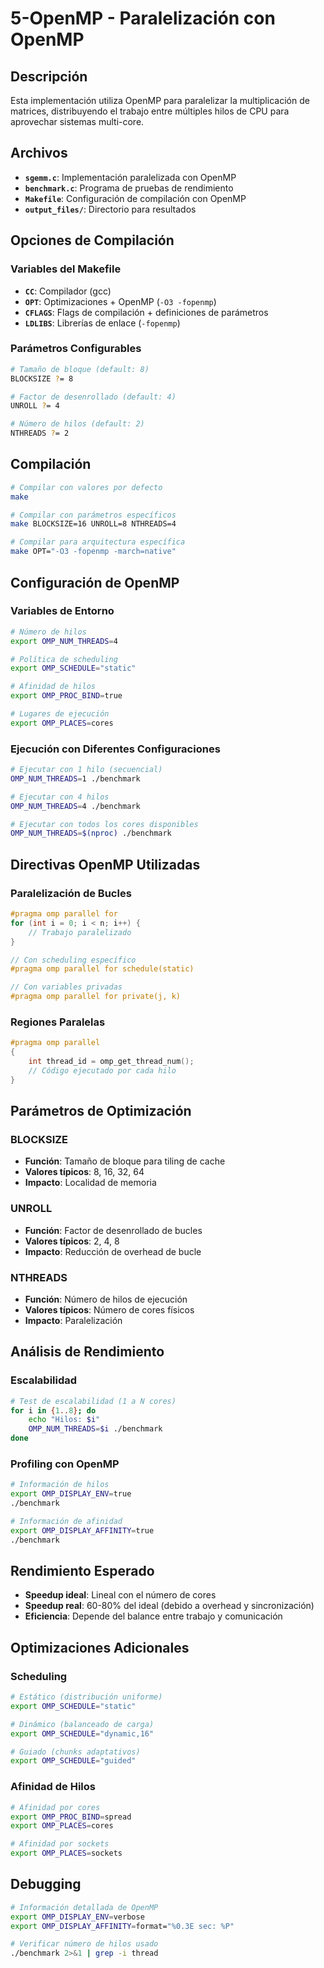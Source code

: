 # 5-OpenMP - Paralelización con OpenMP

## Descripción

Esta implementación utiliza OpenMP para paralelizar la multiplicación de matrices, distribuyendo el trabajo entre múltiples hilos de CPU para aprovechar sistemas multi-core.

## Archivos

- **`sgemm.c`**: Implementación paralelizada con OpenMP
- **`benchmark.c`**: Programa de pruebas de rendimiento
- **`Makefile`**: Configuración de compilación con OpenMP
- **`output_files/`**: Directorio para resultados

## Opciones de Compilación

### Variables del Makefile
- **`CC`**: Compilador (gcc)
- **`OPT`**: Optimizaciones + OpenMP (`-O3 -fopenmp`)
- **`CFLAGS`**: Flags de compilación + definiciones de parámetros
- **`LDLIBS`**: Librerías de enlace (`-fopenmp`)

### Parámetros Configurables
```bash
# Tamaño de bloque (default: 8)
BLOCKSIZE ?= 8

# Factor de desenrollado (default: 4)  
UNROLL ?= 4

# Número de hilos (default: 2)
NTHREADS ?= 2
```

## Compilación

```bash
# Compilar con valores por defecto
make

# Compilar con parámetros específicos
make BLOCKSIZE=16 UNROLL=8 NTHREADS=4

# Compilar para arquitectura específica
make OPT="-O3 -fopenmp -march=native"
```

## Configuración de OpenMP

### Variables de Entorno
```bash
# Número de hilos
export OMP_NUM_THREADS=4

# Política de scheduling
export OMP_SCHEDULE="static"

# Afinidad de hilos
export OMP_PROC_BIND=true

# Lugares de ejecución
export OMP_PLACES=cores
```

### Ejecución con Diferentes Configuraciones
```bash
# Ejecutar con 1 hilo (secuencial)
OMP_NUM_THREADS=1 ./benchmark

# Ejecutar con 4 hilos
OMP_NUM_THREADS=4 ./benchmark

# Ejecutar con todos los cores disponibles
OMP_NUM_THREADS=$(nproc) ./benchmark
```

## Directivas OpenMP Utilizadas

### Paralelización de Bucles
```c
#pragma omp parallel for
for (int i = 0; i < n; i++) {
    // Trabajo paralelizado
}

// Con scheduling específico
#pragma omp parallel for schedule(static)

// Con variables privadas
#pragma omp parallel for private(j, k)
```

### Regiones Paralelas
```c
#pragma omp parallel
{
    int thread_id = omp_get_thread_num();
    // Código ejecutado por cada hilo
}
```

## Parámetros de Optimización

### BLOCKSIZE
- **Función**: Tamaño de bloque para tiling de cache
- **Valores típicos**: 8, 16, 32, 64
- **Impacto**: Localidad de memoria

### UNROLL
- **Función**: Factor de desenrollado de bucles
- **Valores típicos**: 2, 4, 8
- **Impacto**: Reducción de overhead de bucle

### NTHREADS
- **Función**: Número de hilos de ejecución
- **Valores típicos**: Número de cores físicos
- **Impacto**: Paralelización

## Análisis de Rendimiento

### Escalabilidad
```bash
# Test de escalabilidad (1 a N cores)
for i in {1..8}; do
    echo "Hilos: $i"
    OMP_NUM_THREADS=$i ./benchmark
done
```

### Profiling con OpenMP
```bash
# Información de hilos
export OMP_DISPLAY_ENV=true
./benchmark

# Información de afinidad
export OMP_DISPLAY_AFFINITY=true
./benchmark
```

## Rendimiento Esperado

- **Speedup ideal**: Lineal con el número de cores
- **Speedup real**: 60-80% del ideal (debido a overhead y sincronización)
- **Eficiencia**: Depende del balance entre trabajo y comunicación

## Optimizaciones Adicionales

### Scheduling
```bash
# Estático (distribución uniforme)
export OMP_SCHEDULE="static"

# Dinámico (balanceado de carga)
export OMP_SCHEDULE="dynamic,16"

# Guiado (chunks adaptativos)
export OMP_SCHEDULE="guided"
```

### Afinidad de Hilos
```bash
# Afinidad por cores
export OMP_PROC_BIND=spread
export OMP_PLACES=cores

# Afinidad por sockets
export OMP_PLACES=sockets
```

## Debugging

```bash
# Información detallada de OpenMP
export OMP_DISPLAY_ENV=verbose
export OMP_DISPLAY_AFFINITY=format="%0.3E sec: %P"

# Verificar número de hilos usado
./benchmark 2>&1 | grep -i thread
```
